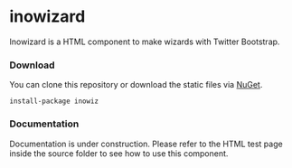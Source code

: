 inowizard
=========

Inowizard is a HTML component to make wizards with Twitter Bootstrap.

### Download

You can clone this repository or download the static files via [NuGet](https://www.nuget.org/packages/inowiz/).
```
install-package inowiz
```

### Documentation

Documentation is under construction. Please refer to the HTML test page inside the source folder to see how to use this component.
